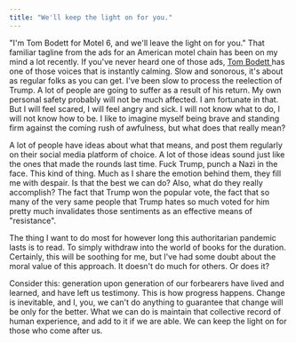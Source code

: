 ```yaml
---
title: "We'll keep the light on for you."
---
```


"I'm Tom Bodett for Motel 6, and we'll leave the light on for you." That familiar tagline from the ads for an American motel chain has been on my mind a lot recently. If you've never heard one of those ads, [Tom Bodett ](https://en.wikipedia.org/wiki/Tom_Bodett )has one of those voices that is instantly calming. Slow and sonorous, it's about as regular folks as you can get. 
I've been slow to process the reelection of Trump. A lot of people are going to suffer as a result of his return. My own personal safety probably will not be much affected. I am fortunate in that. But I will feel scared, I will feel angry and sick. I will not know what to do, I will not know how to be. I like to imagine myself being brave and standing firm against the coming rush of awfulness, but what does that really mean?


A lot of people have ideas about what that means, and post them regularly on their social media platform of choice. A lot of those ideas sound just like the ones that made the rounds last time. Fuck Trump, punch a Nazi in the face. This kind of thing. Much as I share the emotion behind them, they fill me with despair. Is that the best we can do? Also, what do they really accomplish? The fact that Trump won the popular vote, the fact that so many of the very same people that Trump hates so much voted for him pretty much invalidates those sentiments as an effective means of "resistance".


The thing I want to do most for however long this authoritarian pandemic lasts is to read. To simply withdraw into the world of books for the duration. Certainly, this will be soothing for me, but I've had some doubt about the  moral value of this approach. It doesn't do much for others. Or does it?


Consider this: generation upon generation of our forbearers have lived and learned, and have left us testimony. This is how progress happens. Change is inevitable, and I, you, we can't do anything to guarantee that change will be only for the better. What we can do is maintain that collective record of human experience, and add to it if we are able. We can keep the light on for those who come after us.
